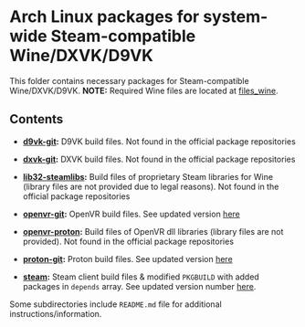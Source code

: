 # Arch Linux packages for system-wide Steam-compatible Wine/DXVK/D9VK

This folder contains necessary packages for Steam-compatible Wine/DXVK/D9VK. **NOTE:** Required Wine files are located at [files_wine](../files_wine).

## Contents

- **[d9vk-git](d9vk-git):** D9VK build files. Not found in the official package repositories

- **[dxvk-git](dxvk-git):** DXVK build files. Not found in the official package repositories

- **[lib32-steamlibs](lib32-steamlibs):** Build files of proprietary Steam libraries for Wine (library files are not provided due to legal reasons). Not found in the official package repositories

- **[openvr-git](openvr-git):** OpenVR build files. See updated version [here](https://aur.archlinux.org/packages/openvr-git/)

- **[openvr-proton](openvr-proton):** Build files of OpenVR dll libraries (library files are not provided). Not found in the official package repositories

- **[proton-git](proton-git):** Proton build files. See updated version [here](https://aur.archlinux.org/packages/proton-git/)

- **[steam](steam):** Steam client build files & modified `PKGBUILD` with added packages in `depends` array. See updated version number [here](https://www.archlinux.org/packages/multilib/x86_64/steam/).

Some subdirectories include `README.md` file for additional instructions/information.
